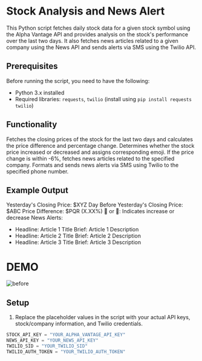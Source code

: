 # Stock Analysis and News Alert

This Python script fetches daily stock data for a given stock symbol using the Alpha Vantage API and provides analysis on the stock's performance over the last two days. It also fetches news articles related to a given company using the News API and sends alerts via SMS using the Twilio API.

## Prerequisites

Before running the script, you need to have the following:

- Python 3.x installed
- Required libraries: `requests`, `twilio` (install using `pip install requests twilio`)
## Functionality
Fetches the closing prices of the stock for the last two days and calculates the price difference and percentage change.
Determines whether the stock price increased or decreased and assigns corresponding emoji.
If the price change is within -6%, fetches news articles related to the specified company.
Formats and sends news alerts via SMS using Twilio to the specified phone number.
## Example Output
Yesterday's Closing Price: $XYZ
Day Before Yesterday's Closing Price: $ABC
Price Difference: $PQR (X.XX%)
🔺 or 🔻: Indicates increase or decrease
News Alerts:
- Headline: Article 1 Title
  Brief: Article 1 Description
- Headline: Article 2 Title
  Brief: Article 2 Description
- Headline: Article 3 Title
  Brief: Article 3 Description
# DEMO
![before]()
## Setup

1. Replace the placeholder values in the script with your actual API keys, stock/company information, and Twilio credentials.

```python
STOCK_API_KEY = "YOUR_ALPHA_VANTAGE_API_KEY"
NEWS_API_KEY = "YOUR_NEWS_API_KEY"
TWILIO_SID = "YOUR_TWILIO_SID"
TWILIO_AUTH_TOKEN = "YOUR_TWILIO_AUTH_TOKEN"


